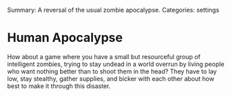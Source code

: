 Summary: A reversal of the usual zombie apocalypse.
Categories: settings

# Human Apocalypse

How about a game where you have a small but resourceful group of intelligent zombies, trying to stay undead in a world overrun by living people who want nothing better than to shoot them in the head? They have to lay low, stay stealthy, gather supplies, and bicker with each other about how best to make it through this disaster.
